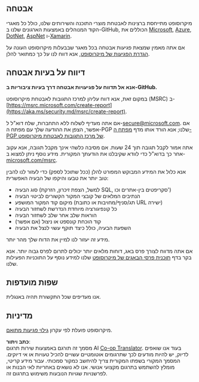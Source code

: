 <!--
CO_OP_TRANSLATOR_METADATA:
{
  "original_hash": "57f14126c1c6add76b3aef3844dfe4e3",
  "translation_date": "2025-05-17T05:42:16+00:00",
  "source_file": "SECURITY.md",
  "language_code": "he"
}
-->
## אבטחה

מיקרוסופט מתייחסת ברצינות לאבטחת מוצרי התוכנה והשירותים שלנו, כולל כל מאגרי הקוד המנוהלים באמצעות הארגונים שלנו ב-GitHub, הכוללים את [Microsoft](https://github.com/Microsoft), [Azure](https://github.com/Azure), [DotNet](https://github.com/dotnet), [AspNet](https://github.com/aspnet) ו-[Xamarin](https://github.com/xamarin).

אם אתה מאמין שמצאת פגיעות אבטחה בכל מאגר שבבעלות מיקרוסופט העונה על [הגדרת הפגיעות של מיקרוסופט](https://aka.ms/security.md/definition), אנא דווח לנו על כך כמתואר להלן.

## דיווח על בעיות אבטחה

**אנא אל תדווח על פגיעויות אבטחה דרך בעיות ציבוריות ב-GitHub.**

במקום זאת, אנא דווח עליהן למרכז התגובות לאבטחת מיקרוסופט (MSRC) ב-[https://msrc.microsoft.com/create-report](https://aka.ms/security.md/msrc/create-report).

אם אתה מעדיף לשלוח ללא התחברות, שלח דוא"ל ל-[secure@microsoft.com](mailto:secure@microsoft.com). אם אפשר, הצפן את ההודעה שלך עם מפתח ה-PGP שלנו; אנא הורד אותו מדף [מפתח ה-PGP של מרכז התגובות לאבטחת מיקרוסופט](https://aka.ms/security.md/msrc/pgp).

אתה אמור לקבל תגובה תוך 24 שעות. אם מסיבה כלשהי אינך מקבל תגובה, אנא עקוב אחר כך בדוא"ל כדי לוודא שקיבלנו את הודעתך המקורית. מידע נוסף ניתן למצוא ב-[microsoft.com/msrc](https://www.microsoft.com/msrc).

אנא כלול את המידע המבוקש המפורט להלן (ככל שתוכל לספק) כדי לעזור לנו להבין טוב יותר את טבעו והיקפו של הבעיה האפשרית:

  * סוג הבעיה (למשל, הצפת זיכרון, הזרקת SQL, סקריפטים בין-אתרים וכו')
  * הנתיבים המלאים של קובצי המקור הקשורים לביטוי הבעיה
  * מיקום קוד המקור המושפע (תג/סניף/מחויבות או כתובת URL ישירה)
  * כל קונפיגורציה מיוחדת הנדרשת לשחזור הבעיה
  * הוראות שלב אחר שלב לשחזור הבעיה
  * קוד הוכחת קונספט או ניצול (אם אפשר)
  * השפעת הבעיה, כולל כיצד תוקף עשוי לנצל את הבעיה

מידע זה יעזור לנו למיין את הדוח שלך מהר יותר.

אם אתה מדווח לצורך פרס באג, דוחות מלאים יותר יכולים לתרום לפרס גבוה יותר. אנא בקר בדף [תוכנית פרסי הבאגים של מיקרוסופט](https://aka.ms/security.md/msrc/bounty) שלנו למידע נוסף על התוכניות הפעילות שלנו.

## שפות מועדפות

אנו מעדיפים שכל התקשורת תהיה באנגלית.

## מדיניות

מיקרוסופט פועלת לפי עקרון [גילוי פגיעות מתואם](https://aka.ms/security.md/cvd).

**כתב ויתור**:  
מסמך זה תורגם באמצעות שירות תרגום AI [Co-op Translator](https://github.com/Azure/co-op-translator). בעוד אנו שואפים לדיוק, יש להיות מודעים לכך שתרגומים אוטומטיים עשויים להכיל טעויות או אי דיוקים. המסמך המקורי בשפתו המקורית צריך להיחשב כמקור סמכותי. עבור מידע קריטי, מומלץ להשתמש בתרגום מקצועי אנושי. אנו לא נושאים באחריות לאי הבנות או לפרשנויות שגויות הנובעות משימוש בתרגום זה.